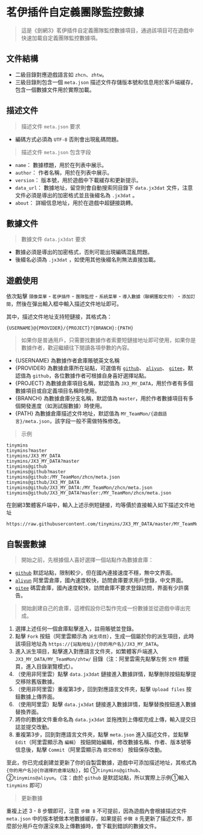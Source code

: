 # 茗伊插件自定義團隊監控數據

> 這是《劍網3》茗伊插件自定義團隊監控數據項目，通過該項目可在遊戲中快速加載自定義團隊監控數據項。

## 文件結構

 * 二級目錄對應遊戲語言如 `zhcn`、`zhtw`。
 * 三級目錄則包含一個 `meta.json` 描述文件存儲版本號和信息用於客戶端緩存，包含一個數據文件用於實際加載。

## 描述文件

> 描述文件 `meta.json` 要求

 * 編碼方式必須為 `UTF-8` 否則會出現亂碼問題。

> 描述文件 `meta.json` 包含字段

 * `name`： 數據標題，用於在列表中展示。
 * `author`： 作者名稱，用於在列表中展示。
 * `version`： 版本號，用於遊戲中下載緩存和更新提示。
 * `data_url`： 數據地址，留空則會自動搜索同目錄下 `data.jx3dat` 文件，注意文件必須是導出的加密格式並且後綴名為 `.jx3dat` 。
 * `about`： 詳細信息地址，用於在遊戲中超鏈接跳轉。

## 數據文件

> 數據文件 `data.jx3dat` 要求

 * 數據必須是導出的加密格式，否則可能出現編碼混亂問題。
 * 後綴名必須為 `.jx3dat` ，如使用其他後綴名則無法直接加載。

## 遊戲使用

依次點擊 `頭像菜單` - `茗伊插件` - `團隊監控` - `系統菜單` - `導入數據（聯網獲取文件）` - `添加訂閱`，然後在彈出輸入框中輸入描述文件地址即可。

其中，描述文件地址支持短鏈接，其格式為：

```
{USERNAME}@{PROVIDER}/{PROJECT}?{BRANCH}:{PATH}
```

> 如果你是普通用戶，只需要找數據作者索要短鏈接地址即可使用，如果你是數據作者，歡迎繼續往下閱讀各項參數的內容。

 * {USERNAME} 為數據作者倉庫賬號英文名稱
 * {PROVIDER} 為數據倉庫所在站點，可選值有 [`github`](https://github.com/tinymins/JX3_MY_DATA)、 [`aliyun`](https://code.aliyun.com/tinymins/JX3_MY_DATA)、 [`gitee`](https://gitee.com/tinymins/JX3_MY_DATA)，默認值為 `github`，各位數據作者可根據自身喜好選擇站點。
 * {PROJECT} 為數據倉庫項目名稱，默認值為 `JX3_MY_DATA`，用於作者有多個數據項目或自定義項目名稱時使用。
 * {BRANCH} 為數據倉庫分支名稱，默認值為 `master`，用於作者數據項目有多個開發進度（如測試服數據）時使用。
 * {PATH} 為數據倉庫描述文件地址，默認值為 `MY_TeamMon/{遊戲語言}/meta.json`，該字段一般不需做特殊修改。

> 示例

```
tinymins
tinymins?master
tinymins/JX3_MY_DATA
tinymins/JX3_MY_DATA?master
tinymins@github
tinymins@github?master
tinymins@github:/MY_TeamMon/zhcn/meta.json
tinymins@github/JX3_MY_DATA
tinymins@github/JX3_MY_DATA:/MY_TeamMon/zhcn/meta.json
tinymins@github/JX3_MY_DATA?master:/MY_TeamMon/zhcn/meta.json
```

在劍網3繁體客戶端中，輸入上述示例短鏈接，均等價於直接輸入如下描述文件地址

```
https://raw.githubusercontent.com/tinymins/JX3_MY_DATA/master/MY_TeamMon/zhtw/meta.json
```

## 自製雲數據

> 開始之前，先根據個人喜好選擇一個站點作為數據倉庫：

 * [`github`](https://github.com/tinymins/JX3_MY_DATA) 默認站點，限制較少，但在國內連接速度不穩，無中文界面。
 * [`aliyun`](https://code.aliyun.com/tinymins/JX3_MY_DATA) 阿里雲倉庫，國內速度較快，訪問倉庫要求用戶登錄，中文界面。
 * [`gitee`](https://gitee.com/tinymins/JX3_MY_DATA) 碼雲倉庫，國內速度較快，訪問倉庫不要求登錄訪問，界面有少許廣告。

> 開始創建自己的倉庫，這裡假設你已製作完成一份數據並從遊戲中導出完成。

1. 選擇上述任何一個倉庫點擊進入，註冊賬號並登錄。
2. 點擊 `Fork` 按鈕（阿里雲顯示為 `派生项目`），生成一個屬於你的派生項目，此時該項目地址為 `https://{站點地址}/{你的用户名}/JX3_MY_DATA`。
3. 進入派生項目，點擊進入對應語言文件夾，如繁體客戶端進入 `JX3_MY_DATA/MY_TeamMon/zhtw/` 目錄（注：阿里雲需先點擊左側 `文件` 標籤頁，進入目錄瀏覽模式）。
4. （使用非阿里雲）點擊 `data.jx3dat` 鏈接進入數據詳情，點擊刪除按鈕點擊提交移除舊版數據。
5. （使用非阿里雲）重複第3步，回到對應語言文件夾，點擊 `Upload files` 按鈕數據上傳界面。
6. （使用阿里雲）點擊 `data.jx3dat` 鏈接進入數據詳情，點擊替換按鈕進入數據替換界面。
7. 將你的數據文件重命名為 `data.jx3dat` 並拖拽到上傳框完成上傳，輸入提交日誌並提交改動。
8. 重複第3步，回到對應語言文件夾，點擊 `meta.json` 進入描述文件，並點擊 `Edit`（阿里雲顯示為 `編輯`） 按鈕開始編輯，修改數據名稱、作者、版本號等信息後，點擊 `Commit`（阿里雲顯示為 `提交修改`） 按鈕保存改動。

至此，你已完成創建並更新了你的自製雲數據，遊戲中可添加描述地址，其格式為 `{你的用户名}@{你選擇的倉庫站點}`，如 ①`tinymins@github`、 ②`tinymins@aliyun`。（注：由於 `github` 是默認站點，所以實際上示例①輸入 `tinymins` 即可）

> 更新數據

重複上述 3 - 8 步驟即可，注意 `步驟 8` 不可提前，因為遊戲內會根據描述文件 `meta.json` 中的版本號做本地數據緩存，如果提前 `步驟 8` 先更新了描述文件，那麼部分用戶在你還沒來及上傳數據時，會下載到錯誤的數據文件。

